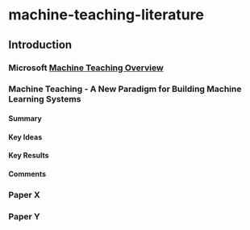 # machine-teaching-literature

## Introduction

### Microsoft [Machine Teaching Overview](https://docs.microsoft.com/en-us/azure/architecture/solution-ideas/articles/machine-teaching)

### Machine Teaching - A New Paradigm for Building Machine Learning Systems

#### Summary

#### Key Ideas

#### Key Results

#### Comments


### Paper X

### Paper Y

